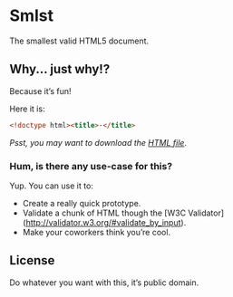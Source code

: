 # Smlst

The smallest valid HTML5 document.

## Why... just why!?

Because it’s fun!

Here it is:

```html
<!doctype html><title>·</title>
```

_Psst, you may want to download the [HTML file](src/smlst.html)_.

### Hum, is there any use-case for this?

Yup. You can use it to:

+ Create a really quick prototype.
+ Validate a chunk of HTML though the [W3C Validator]
  (http://validator.w3.org/#validate_by_input).
+ Make your coworkers think you’re cool.

## License

Do whatever you want with this, it’s public domain.
